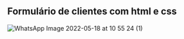 <h2>Formulário de clientes com html e css</h2>

![WhatsApp Image 2022-05-18 at 10 55 24 (1)](https://user-images.githubusercontent.com/100313347/169058823-cfc3e824-4c8e-46ba-8214-0a35202ca299.jpeg)
